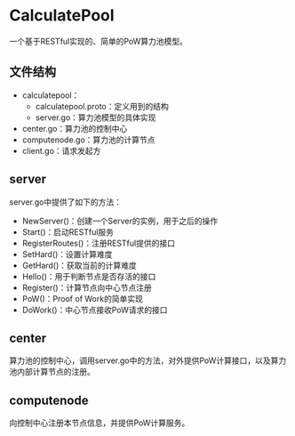 # CalculatePool

一个基于RESTful实现的、简单的PoW算力池模型。  

## 文件结构  

- calculatepool：  
  - calculatepool.proto：定义用到的结构
  - server.go：算力池模型的具体实现
- center.go：算力池的控制中心
- computenode.go：算力池的计算节点
- client.go：请求发起方  

## server  

server.go中提供了如下的方法：  

- NewServer()：创建一个Server的实例，用于之后的操作
- Start()：启动RESTful服务
- RegisterRoutes()：注册RESTful提供的接口
- SetHard()：设置计算难度
- GetHard()：获取当前的计算难度
- Hello()：用于判断节点是否存活的接口
- Register()：计算节点向中心节点注册
- PoW()：Proof of Work的简单实现
- DoWork()：中心节点接收PoW请求的接口

## center  

算力池的控制中心，调用server.go中的方法，对外提供PoW计算接口，以及算力池内部计算节点的注册。

## computenode  

向控制中心注册本节点信息，并提供PoW计算服务。